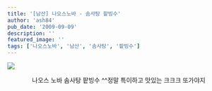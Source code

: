 ```yaml
---
title: '[남산] 나오스노바 - 솜사탕 팥빙수'
author: 'ash84'
pub_date: '2009-09-09'
description: ''
featured_image: ''
tags: ['나오스노바', '남산', '솜사탕', '팥빙수']
---
```



![](http://ash84.net/wp-content/uploads/1/cfile25.uf.17624F0E4AA1D3333F0482.JPG)

<div style="TEXT-ALIGN: center">나오스 노바 솜사탕 팥빙수 ^^정말 특이하고 맛있는 크크크 또가야지

</div>

